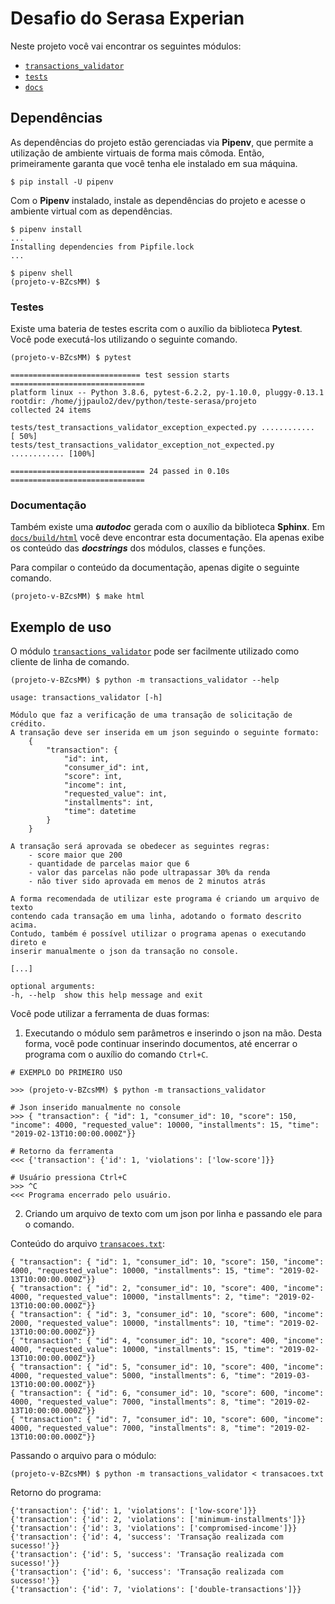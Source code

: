 # Desafio do Serasa Experian

Neste projeto você vai encontrar os seguintes módulos:

- [`transactions_validator`](./transactions_validator)
- [`tests`](./tests)
- [`docs`](./docs)

## Dependências

As dependências do projeto estão gerenciadas via **Pipenv**, que permite a utilização de ambiente virtuais de forma mais cômoda. Então, primeiramente garanta que você tenha ele instalado em sua máquina.

```shell
$ pip install -U pipenv
```

Com o **Pipenv** instalado, instale as dependências do projeto e acesse o ambiente virtual com as dependências.

```shell
$ pipenv install
...
Installing dependencies from Pipfile.lock
...

$ pipenv shell
(projeto-v-BZcsMM) $
```

### Testes

Existe uma bateria de testes escrita com o auxílio da biblioteca **Pytest**. Você pode executá-los utilizando o seguinte comando.

```shell
(projeto-v-BZcsMM) $ pytest
```
    ============================= test session starts ==============================
    platform linux -- Python 3.8.6, pytest-6.2.2, py-1.10.0, pluggy-0.13.1
    rootdir: /home/jjpaulo2/dev/python/teste-serasa/projeto
    collected 24 items                                                             

    tests/test_transactions_validator_exception_expected.py ............     [ 50%]
    tests/test_transactions_validator_exception_not_expected.py ............ [100%]

    ============================== 24 passed in 0.10s ==============================

### Documentação

Também existe uma ***autodoc*** gerada com o auxílio da biblioteca **Sphinx**. Em [`docs/build/html`](./docs/build/html) você deve encontrar esta documentação. Ela apenas exibe os conteúdo das ***docstrings*** dos módulos, classes e funções.

Para compilar o conteúdo da documentação, apenas digite o seguinte comando.

```shell
(projeto-v-BZcsMM) $ make html
```

## Exemplo de uso

O módulo [`transactions_validator`](./transactions_validator) pode ser facilmente utilizado como cliente de linha de comando.

```shell
(projeto-v-BZcsMM) $ python -m transactions_validator --help
```

    usage: transactions_validator [-h]

    Módulo que faz a verificação de uma transação de solicitação de crédito. 
    A transação deve ser inserida em um json seguindo o seguinte formato:
        { 
            "transaction": {
                "id": int, 
                "consumer_id": int, 
                "score": int, 
                "income": int, 
                "requested_value": int, 
                "installments": int, 
                "time": datetime
            }
        }

    A transação será aprovada se obedecer as seguintes regras:
        - score maior que 200
        - quantidade de parcelas maior que 6
        - valor das parcelas não pode ultrapassar 30% da renda
        - não tiver sido aprovada em menos de 2 minutos atrás

    A forma recomendada de utilizar este programa é criando um arquivo de texto
    contendo cada transação em uma linha, adotando o formato descrito acima.
    Contudo, também é possível utilizar o programa apenas o executando direto e
    inserir manualmente o json da transação no console.

    [...]

    optional arguments:
    -h, --help  show this help message and exit

Você pode utilizar a ferramenta de duas formas: 

1) Executando o módulo sem parâmetros e inserindo o json na mão. Desta forma, você pode continuar inserindo documentos, até encerrar o programa com o auxílio do comando `Ctrl+C`.

```shell
# EXEMPLO DO PRIMEIRO USO

>>> (projeto-v-BZcsMM) $ python -m transactions_validator

# Json inserido manualmente no console
>>> { "transaction": { "id": 1, "consumer_id": 10, "score": 150, "income": 4000, "requested_value": 10000, "installments": 15, "time": "2019-02-13T10:00:00.000Z"}} 

# Retorno da ferramenta
<<< {'transaction': {'id': 1, 'violations': ['low-score']}} 

# Usuário pressiona Ctrl+C
>>> ^C
<<< Programa encerrado pelo usuário.
```

2) Criando um arquivo de texto com um json por linha e passando ele para o comando. 
   
Conteúdo do arquivo [`transacoes.txt`](./transacoes.txt):
```
{ "transaction": { "id": 1, "consumer_id": 10, "score": 150, "income": 4000, "requested_value": 10000, "installments": 15, "time": "2019-02-13T10:00:00.000Z"}}
{ "transaction": { "id": 2, "consumer_id": 10, "score": 400, "income": 4000, "requested_value": 10000, "installments": 2, "time": "2019-02-13T10:00:00.000Z"}}
{ "transaction": { "id": 3, "consumer_id": 10, "score": 600, "income": 2000, "requested_value": 10000, "installments": 10, "time": "2019-02-13T10:00:00.000Z"}}
{ "transaction": { "id": 4, "consumer_id": 10, "score": 400, "income": 4000, "requested_value": 10000, "installments": 15, "time": "2019-02-13T10:00:00.000Z"}}
{ "transaction": { "id": 5, "consumer_id": 10, "score": 400, "income": 4000, "requested_value": 5000, "installments": 6, "time": "2019-03-13T10:00:00.000Z"}}
{ "transaction": { "id": 6, "consumer_id": 10, "score": 600, "income": 4000, "requested_value": 7000, "installments": 8, "time": "2019-02-13T10:00:00.000Z"}}
{ "transaction": { "id": 7, "consumer_id": 10, "score": 600, "income": 4000, "requested_value": 7000, "installments": 8, "time": "2019-02-13T10:00:00.000Z"}}
```

Passando o arquivo para o módulo:

```shell
(projeto-v-BZcsMM) $ python -m transactions_validator < transacoes.txt
```

Retorno do programa:

```
{'transaction': {'id': 1, 'violations': ['low-score']}}
{'transaction': {'id': 2, 'violations': ['minimum-installments']}}
{'transaction': {'id': 3, 'violations': ['compromised-income']}}
{'transaction': {'id': 4, 'success': 'Transação realizada com sucesso!'}}
{'transaction': {'id': 5, 'success': 'Transação realizada com sucesso!'}}
{'transaction': {'id': 6, 'success': 'Transação realizada com sucesso!'}}
{'transaction': {'id': 7, 'violations': ['double-transactions']}}
```
